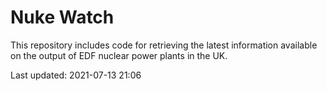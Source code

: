 # Nuke Watch

This repository includes code for retrieving the latest information available on the output of EDF nuclear power plants in the UK.

Last updated: 2021-07-13 21:06